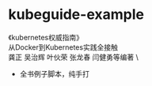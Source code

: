# kubeguide-example
《kubernetes权威指南》\
从Docker到Kubernetes实践全接触\
龚正 吴治辉 叶伙荣 张龙春 闫健勇等编著 \

* 全书例子脚本，纯手打
